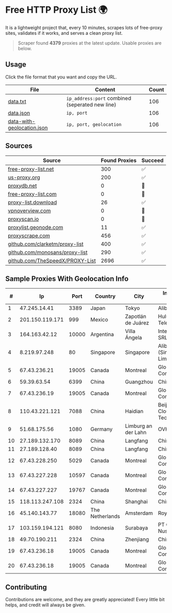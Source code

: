 
# Free HTTP Proxy List 🌍

It is a lightweight project that, every 10 minutes, scrapes lots of free-proxy sites, validates if it works, and serves a clean proxy list.


> Scraper found **4379** proxies at the latest update. Usable proxies are below.

## Usage

Click the file format that you want and copy the URL.


|File|Content|Count|
|----|-------|-----|
|[data.txt](https://raw.githubusercontent.com/themiralay/Proxy-List-World/master/data.txt)|`ip_address:port` combined (seperated new line)|106|
|[data.json](https://raw.githubusercontent.com/themiralay/Proxy-List-World/master/data.json)|`ip, port`|106|
|[data-with-geolocation.json](https://raw.githubusercontent.com/themiralay/Proxy-List-World/master/data-with-geolocation.json)|`ip, port, geolocation`|106|

## Sources

|Source|Found Proxies|Succeed|
|------|-------------|-------|
|[free-proxy-list.net](https://free-proxy-list.net)|300|✅|
|[us-proxy.org](https://www.us-proxy.org)|200|✅|
|[proxydb.net](http://proxydb.net)|0|🚫|
|[free-proxy-list.com](https://free-proxy-list.com/?page=&port=&type%5B%5D=http&type%5B%5D=https&up_time=0&search=Search)|0|🚫|
|[proxy-list.download](https://www.proxy-list.download/HTTP)|26|✅|
|[vpnoverview.com](https://vpnoverview.com/privacy/anonymous-browsing/free-proxy-servers)|0|🚫|
|[proxyscan.io](https://www.proxyscan.io)|0|🚫|
|[proxylist.geonode.com](https://proxylist.geonode.com/api/proxy-list?limit=300&page=1&sort_by=lastChecked&sort_type=desc&protocols=http,https)|11|✅|
|[proxyscrape.com](https://api.proxyscrape.com/v2/?request=displayproxies&protocol=http&timeout=10000&country=all&ssl=all&anonymity=all)|456|✅|
|[github.com/clarketm/proxy-list](https://raw.githubusercontent.com/clarketm/proxy-list/master/proxy-list-raw.txt)|400|✅|
|[github.com/monosans/proxy-list](https://raw.githubusercontent.com/monosans/proxy-list/main/proxies/http.txt)|290|✅|
|[github.com/TheSpeedX/PROXY-List](https://raw.githubusercontent.com/TheSpeedX/PROXY-List/master/http.txt)|2696|✅|


## Sample Proxies With Geolocation Info

|#|Ip|Port|Country|City|Internet Service Provider|
|-|--|----|-------|----|-------------------------|
|1|47.245.14.41|3389|Japan|Tokyo|Alibaba Cloud LLC|
|2|201.150.119.171|999|Mexico|Zapotlán de Juárez|Hulux Telecomunicaciones|
|3|164.163.42.12|10000|Argentina|Villa Ángela|Interret Villa Angela SRL|
|4|8.219.97.248|80|Singapore|Singapore|Alibaba Cloud (Singapore) Private Limited|
|5|67.43.236.21|19005|Canada|Montreal|GloboTech Communications|
|6|59.39.63.54|6399|China|Guangzhou|Chinanet|
|7|67.43.236.19|19005|Canada|Montreal|GloboTech Communications|
|8|110.43.221.121|7088|China|Haidian|Beijing Kingsoft Cloud Internet Technology Co|
|9|51.68.175.56|1080|Germany|Limburg an der Lahn|OVH SAS|
|10|27.189.132.170|8089|China|Langfang|Chinanet|
|11|27.189.128.40|8089|China|Langfang|Chinanet|
|12|67.43.228.250|5029|Canada|Montreal|GloboTech Communications|
|13|67.43.227.228|10597|Canada|Montreal|GloboTech Communications|
|14|67.43.227.227|19767|Canada|Montreal|GloboTech Communications|
|15|118.113.247.108|2324|China|Shanghai|Chinanet|
|16|45.140.143.77|18080|The Netherlands|Amsterdam|RoyaleHosting BV|
|17|103.159.194.121|8080|Indonesia|Surabaya|PT Giga Digital Nusantara|
|18|49.70.190.211|2324|China|Zhenjiang|Chinanet|
|19|67.43.236.18|19005|Canada|Montreal|GloboTech Communications|
|20|67.43.236.18|19005|Canada|Montreal|GloboTech Communications|



## Contributing

Contributions are welcome, and they are greatly appreciated! Every
little bit helps, and credit will always be given.

